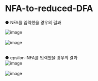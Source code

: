 # NFA-to-reduced-DFA

● NFA를 입력했을 경우의 결과 <br>

![image](https://user-images.githubusercontent.com/112921582/221407752-23f18878-725f-4ef4-be81-01ff10517e15.png)<br><br>
![image](https://user-images.githubusercontent.com/112921582/221407488-7e7e1b50-541a-483b-bcd2-4d0afc9d4eff.png)<br><br>

● epsilon-NFA를 입력했을 경우의 결과<br>
![image](https://user-images.githubusercontent.com/112921582/221407531-0f939dac-5ea3-47a3-a0a5-e7a9c6a42e19.png)<br><br>
![image](https://user-images.githubusercontent.com/112921582/221407536-1ea82408-6163-4bd2-a3d1-4cf7ee1ed864.png)<br>
